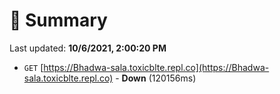 # 📖 Summary
Last updated: **10/6/2021, 2:00:20 PM**

- `GET` [https://Bhadwa-sala.toxicblte.repl.co](https://Bhadwa-sala.toxicblte.repl.co) - **Down** (120156ms)
